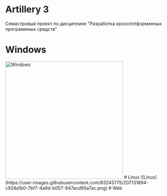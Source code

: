 # Artillery 3
Семастровый проект по дисциплине "Разработка кроссплтформенных программных средств"
# Windows
<img width="368" alt="Windows" src="https://user-images.githubusercontent.com/83245775/207141383-2551ce08-b8e4-463a-838c-231db778979c.png">
# Linux
![Linux](https://user-images.githubusercontent.com/83245775/207131894-c924a1b0-7bf7-4a9d-b057-847acd95a7ac.png)
# Web
